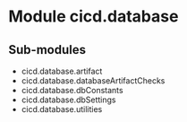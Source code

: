 Module cicd.database
====================

Sub-modules
-----------
* cicd.database.artifact
* cicd.database.databaseArtifactChecks
* cicd.database.dbConstants
* cicd.database.dbSettings
* cicd.database.utilities
